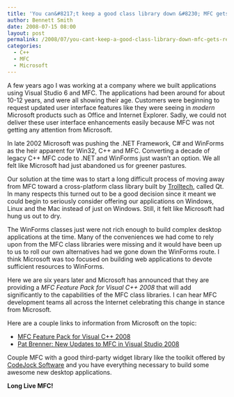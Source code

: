 ```yaml
---
title: 'You can&#8217;t keep a good class library down &#8230; MFC gets reprieve from death sentence!'
author: Bennett Smith
date: 2008-07-15 08:00
layout: post
permalink: /2008/07/you-cant-keep-a-good-class-library-down-mfc-gets-reprieve-from-death-sentence/
categories:
  - C++
  - MFC
  - Microsoft
---
```

A few years ago I was working at a company where we built applications using Visual Studio 6 and MFC. The applications had been around for about 10-12 years, and were all showing their age. Customers were beginning to request updated user interface features like they were seeing in *modern* Microsoft products such as Office and Internet Explorer. Sadly, we could not deliver these user interface enhancements easily because MFC was not getting any attention from Microsoft.

In late 2002 Microsoft was pushing the .NET Framework, C# and WinForms as the heir apparent for Win32, C++ and MFC. Converting a decade of legacy C++ MFC code to .NET and WinForms just wasn’t an option. We all felt like Microsoft had just abandoned us for greener pastures.

Our solution at the time was to start a long difficult process of moving away from MFC toward a cross-platform class library built by [Trolltech][1], called Qt. In many respects this turned out to be a good decision since it meant we could begin to seriously consider offering our applications on Windows, Linux and the Mac instead of just on Windows. Still, it felt like Microsoft had hung us out to dry.

The WinForms classes just were not rich enough to build complex desktop applications at the time. Many of the conveniences we had come to rely upon from the MFC class libraries were missing and it would have been up to us to roll our own alternatives had we gone down the WinForms route. I think Microsoft was too focused on building web applications to devote sufficient resources to WinForms.

Here we are six years later and Microsoft has announced that they are providing a *MFC Feature Pack for Visual C++ 2008* that will add significantly to the capabilities of the MFC class libraries. I can hear MFC development teams all across the Internet celebrating this change in stance from Microsoft.

Here are a couple links to information from Microsoft on the topic:

*   [MFC Feature Pack for Visual C++ 2008][2]
*   [Pat Brenner: New Updates to MFC in Visual Studio 2008][3]

Couple MFC with a good third-party widget library like the toolkit offered by [CodeJock Software][4] and you have everything necessary to build some awesome new desktop applications.

**Long Live MFC!**


 [1]: http://www.trolltech.com
 [2]: http://msdn.microsoft.com/en-us/library/bb982354.aspx
 [3]: http://channel9.msdn.com/posts/Charles/Pat-Brenner-New-Updates-to-MFC-in-Visual-Studio-2008/
 [4]: http://www.codejock.com/
